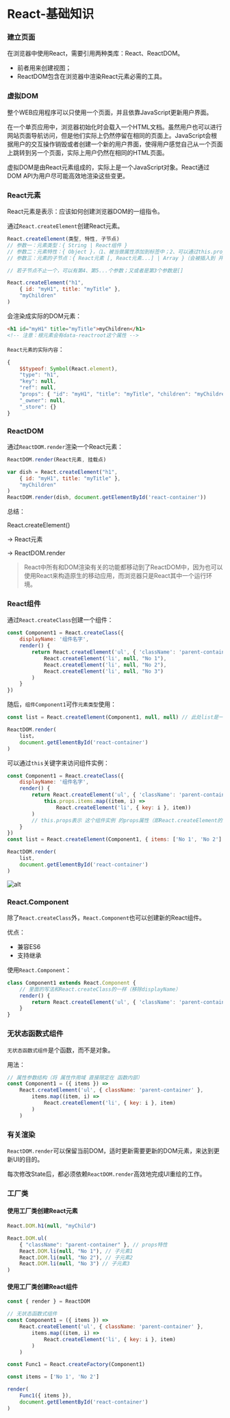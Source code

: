 # React-基础知识

### 建立页面
在浏览器中使用React，需要引用两种类库：React、ReactDOM。
 - 前者用来创建视图；
 - ReactDOM包含在浏览器中渲染React元素必需的工具。

### 虚拟DOM
整个WEB应用程序可以只使用一个页面，并且依靠JavaScript更新用户界面。

在一个单页应用中，浏览器初始化时会载入一个HTML文档。虽然用户也可以进行网站页面导航访问，但是他们实际上仍然停留在相同的页面上。JavaScript会根据用户的交互操作销毁或者创建一个新的用户界面，使得用户感觉自己从一个页面上跳转到另一个页面，实际上用户仍然在相同的HTML页面。

虚拟DOM是由React元素组成的，实际上是一个JavaScript对象。React通过DOM API为用户尽可能高效地渲染这些变更。

### React元素
React元素是表示：应该如何创建浏览器DOM的一组指令。

通过`React.createElement`创建React元素。
```js
React.createElement(类型, 特性, 子节点)
// 参数一：元素类型：{ String | React组件 }
// 参数二：元素特性：{ Object }，（1、被当做属性添加到标签中；2、可以通过this.props读取）
// 参数三：元素的子节点：{ React元素 [, React元素...] | Array }（会被插入到 开闭标签 之间）

// 若子节点不止一个，可以有第4、第5...个参数；又或者是第3个参数是[]
```
```js
React.createElement("h1", 
    { id: "myH1", title: "myTitle" },
    "myChildren"
)
```
会渲染成实际的DOM元素：
```html
<h1 id="myH1" title="myTitle">myChildren</h1>
<!-- 注意：根元素会有data-reactroot这个属性 -->
```

`React元素的实际内容`：
```js
{
    $$typeof: Symbol(React.element),
    "type": "h1",
    "key": null,
    "ref": null,
    "props": { "id": "myH1", "title": "myTitle", "children": "myChildren" }, // 这props包含特性、子元素
    "_owner": null,
    "_store": {}
}
```

### ReactDOM
通过`ReactDOM.render`渲染一个React元素：
```js
ReactDOM.render(React元素, 挂载点)
```
```js
var dish = React.createElement("h1", 
    { id: "myH1", title: "myTitle" },
    "myChildren"
)
ReactDOM.render(dish, document.getElementById('react-container'))
```
总结：
 
 React.createElement()
 
 -> React元素

 -> ReactDOM.render

 > React中所有和DOM渲染有关的功能都移动到了ReactDOM中，因为也可以使用React来构造原生的移动应用，而浏览器只是React其中一个运行环境。

### React组件
通过`React.createClass`创建一个组件：
```js
const Component1 = React.createClass({
    displayName: '组件名字',
    render() {
        return React.createElement('ul', { 'className': 'parent-container' },
            React.createElement('li', null, "No 1"),
            React.createElement('li', null, "No 2"),
            React.createElement('li', null, "No 3")
        )
    }
})
```
随后，`组件Component1`可作`元素类型`使用：
```js
const list = React.createElement(Component1, null, null) // 此处list是一个React元素

ReactDOM.render(
    list，
    document.getElementById('react-container')
)
```

可以通过`this`关键字来访问组件实例：
```js
const Component1 = React.createClass({
    displayName: '组件名字',
    render() {
        return React.createElement('ul', { 'className': 'parent-container' }, 
            this.props.items.map((item, i) => 
                React.createElement('li', { key: i }, item))
        )
        // this.props表示 这个组件实例 的props属性（即React.createElement的第2个参数props特性）
    }
})
const list = React.createElement(Component1, { items: ['No 1', 'No 2'] }, null)

ReactDOM.render(
    list,
    document.getElementById('react-container')
)
```

![alt](./img/img-1.png)

### React.Component
除了`React.createClass`外，`React.Component`也可以创建新的React组件。

优点：
 - 兼容ES6
 - 支持继承

使用`React.Component`：
```js
class Component1 extends React.Component {
    // 里面的写法和React.createClass的一样（移除displayName）
    render() {
        return React.createElement('ul', { 'className': 'parent-container' }, null)
    }
}
```

### 无状态函数式组件
`无状态函数式组件`是个函数，而不是对象。

用法：
```js
// 属性参数结构（将 属性作用域 直接限定在 函数内部）
const Component1 = ({ items }) =>
    React.createElement('ul', { className: 'parent-container' },
        items.map((item, i) =>
            React.createElement('li', { key: i }, item)
        )
    )
```

### 有关渲染
`ReactDOM.render`可以保留当前DOM，适时更新需要更新的DOM元素，来达到更新UI的目的。

每次修改State后，都必须依赖`ReactDOM.render`高效地完成UI重绘的工作。

### 工厂类
#### 使用工厂类创建React元素
```js
React.DOM.h1(null, "myChild")

React.DOM.ul(
    { "className": "parent-container" }, // props特性
    React.DOM.li(null, "No 1"), // 子元素1
    React.DOM.li(null, "No 2"), // 子元素2
    React.DOM.li(null, "No 3") // 子元素3
)
```

#### 使用工厂类创建React组件
```js
const { render } = ReactDOM

// 无状态函数式组件
const Component1 = ({ items }) =>
    React.createElement('ul', { className: 'parent-container' },
        items.map((item, i) =>
            React.createElement('li', { key: i }, item)
        )
    )

const Func1 = React.createFactory(Component1)

const items = ['No 1', 'No 2']

render(
    Func1({ items }),
    document.getElementById('react-container')
)
```